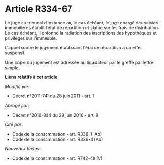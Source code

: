 # Article R334-67

Le    juge du tribunal d'instance ou, le cas échéant, le juge chargé des saisies immobilières établit l'état de répartition
et statue sur les frais de distribution. Le cas échéant, il ordonne la radiation des inscriptions des hypothèques et
privilèges sur l'immeuble. 

L'appel contre le jugement établissant l'état de répartition a un effet suspensif. 

Une copie du jugement est adressée au liquidateur par le greffe par lettre simple.

**Liens relatifs à cet article**

_Modifié par_:

  - Décret n°2011-741 du 28 juin 2011 - art. 1

_Abrogé par_:

  - Décret n°2016-884 du 29 juin 2016 - art. 8

_Cité par_:

  - Code de la consommation - art. R336-1 (Ab)
  - Code de la consommation - art. R336-4 (Ab)

_Nouveaux textes_:

  - Code de la consommation - art. R742-48 (V)
